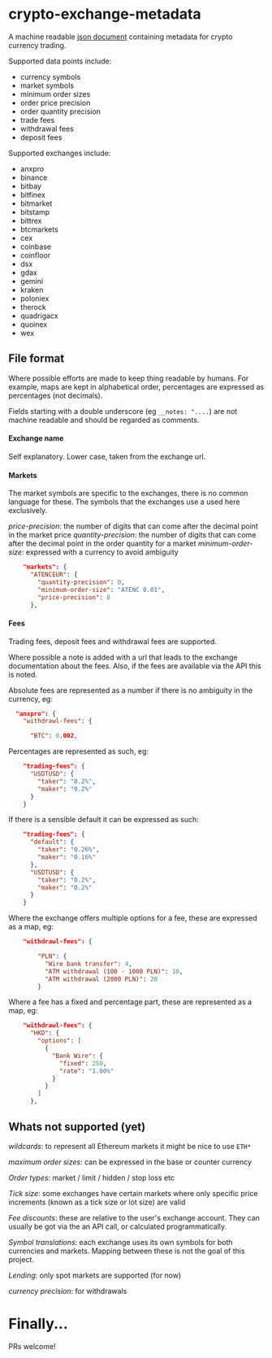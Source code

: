 # crypto-exchange-metadata

A machine readable [json document](exchange-metadata.json) containing metadata for crypto currency trading. 


Supported data points include:

 * currency symbols
 * market symbols
 * minimum order sizes
 * order price precision
 * order quantity precision
 * trade fees
 * withdrawal fees
 * deposit fees

Supported exchanges include:

 * anxpro
 * binance
 * bitbay
 * bitfinex
 * bitmarket
 * bitstamp
 * bittrex
 * btcmarkets
 * cex
 * coinbase
 * coinfloor
 * dsx
 * gdax
 * gemini
 * kraken
 * poloniex
 * therock
 * quadrigacx
 * quoinex
 * wex
 
## File format

Where possible efforts are made to keep thing readable by humans.  For example, maps are kept in alphabetical order, percentages are expressed as percentages (not decimals).

Fields starting with a double underscore (eg `__notes: "....`) are not machine readable and should be regarded as comments.

#### Exchange name

Self explanatory.  Lower case, taken from the exchange url.

#### Markets

The market symbols are specific to the exchanges, there is no common language for these.  The symbols that the exchanges use a used here exclusively.

_price-precision_: the number of digits that can come after the decimal point in the market price
_quantity-precision_: the number of digits that can come after the decimal point in the order quantity for a market
_minimum-order-size_: expressed with a currency to avoid ambiguity

```json
    "markets": {
      "ATENCEUR": {
        "quantity-precision": 0,
        "minimum-order-size": "ATENC 0.01",
        "price-precision": 8
      },
```

#### Fees

Trading fees, deposit fees and withdrawal fees are supported.  

Where possible a note is added with a url that leads to the exchange documentation about the fees.  Also, if the fees are available via the API this is noted.

Absolute fees are represented as a number if there is no ambiguity in the currency, eg:

```json
  "anxpro": {
    "withdrawl-fees": {

      "BTC": 0.002,
```

Percentages are represented as such, eg:

```json
    "trading-fees": {
      "USDTUSD": {
        "taker": "0.2%",
        "maker": "0.2%"
      }
    }
```

If there is a sensible default it can be expressed as such:

```json
    "trading-fees": {
      "default": {
        "taker": "0.26%",
        "maker": "0.16%"
      },
      "USDTUSD": {
        "taker": "0.2%",
        "maker": "0.2%"
      }
    }
```

Where the exchange offers multiple options for a fee, these are expressed as a map, eg:

```json
    "withdrawl-fees": {

        "PLN": {
          "Wire bank transfer": 4,
          "ATM withdrawal (100 - 1000 PLN)": 10,
          "ATM withdrawal (2000 PLN)": 20
        }
```

Where a fee has a fixed and percentage part, these are represented as a map, eg:

```json
    "withdrawl-fees": {
      "HKD": {
        "options": [
          {
            "Bank Wire": {
              "fixed": 250,
              "rate": "1.00%"
            }
          }
        ]
      },
```

## Whats not supported (yet)

_wildcards_: to represent all Ethereum markets it might be nice to use `ETH*`

_maximum order sizes_: can be expressed in the base or counter currency

_Order types_: market / limit / hidden / stop loss etc

_Tick size_: some exchanges have certain markets where only specific price increments (known as a tick size or lot size) are valid

_Fee discounts_: these are relative to the user's exchange account. They can usually be got via the an API call, or calculated programmatically.

_Symbol translations_: each exchange uses its own symbols for both currencies and markets. Mapping between these is not the goal of this project.

_Lending_: only spot markets are supported (for now)

_currency precision_: for withdrawals

# Finally...

PRs welcome!